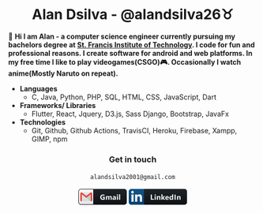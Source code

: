 <h1 align="center">Alan Dsilva - @alandsilva26♉</h1>

<!-- <img src="https://komarev.com/ghpvc/?username=alandsilva26&color=ff69b4" alt="profile views" /> -->

  👋 **Hi I am Alan - a computer science engineer currently pursuing my bachelors degree at [St. Francis Institute of Technology](https://www.sfit.ac.in/). I code for fun and professional reasons. I create software for android and web platforms. In my free time I like to play videogames(CSGO)🎮. Occasionally I watch anime(Mostly Naruto on repeat).**
  
* **Languages**
  - C, Java, Python, PHP, SQL, HTML, CSS, JavaScript, Dart
* **Frameworks/ Libraries**
  - Flutter, React, Jquery, D3.js, Sass Django, Bootstrap, JavaFx
* **Technologies**
  - Git, Github, Github Actions, TravisCI, Heroku, Firebase, Xampp, GIMP, npm
    
<h3 align="center">Get in touch</h3>
<p align="center">
  <code>alandsilva2001@gmail.com</code> <br /><br />
  <a href="https://mail.google.com/mail/u/0/?view=cm&fs=1&tf=1&to=alandsilva2001@gmail.com"><img src="./gmail.png" alt="Email link"/></a>
  <a href="https://www.linkedin.com/in/alan-dsilva-289b77170/"><img src="./linkedin.png" alt="Email link" /></a>
</p>
